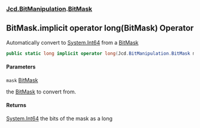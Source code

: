 ### [Jcd.BitManipulation](Jcd.BitManipulation.md 'Jcd.BitManipulation').[BitMask](Jcd.BitManipulation.BitMask.md 'Jcd.BitManipulation.BitMask')

## BitMask.implicit operator long(BitMask) Operator

Automatically convert to [System.Int64](https://docs.microsoft.com/en-us/dotnet/api/System.Int64 'System.Int64') from a [BitMask](Jcd.BitManipulation.BitMask.md 'Jcd.BitManipulation.BitMask')

```csharp
public static long implicit operator long(Jcd.BitManipulation.BitMask mask);
```
#### Parameters

<a name='Jcd.BitManipulation.BitMask.op_Implicitlong(Jcd.BitManipulation.BitMask).mask'></a>

`mask` [BitMask](Jcd.BitManipulation.BitMask.md 'Jcd.BitManipulation.BitMask')

the [BitMask](Jcd.BitManipulation.BitMask.md 'Jcd.BitManipulation.BitMask') to convert from.

#### Returns
[System.Int64](https://docs.microsoft.com/en-us/dotnet/api/System.Int64 'System.Int64')
the bits of the mask as a long